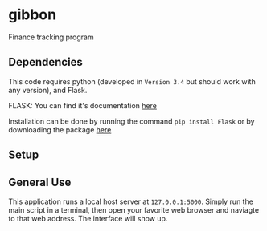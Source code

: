 # gibbon
Finance tracking program

## Dependencies
This code requires python (developed in `Version 3.4` but should work with any version), and Flask. 

FLASK:
You can find it's documentation [here](http://flask.pocoo.org/)

Installation can be done by running the command `pip install Flask` or by downloading the package [here](https://pypi.python.org/pypi/Flask)

## Setup



## General Use
This application runs a local host server at `127.0.0.1:5000`. Simply run the main script in a terminal, then open your favorite web browser and naviagte to that web address. The interface will show up.
